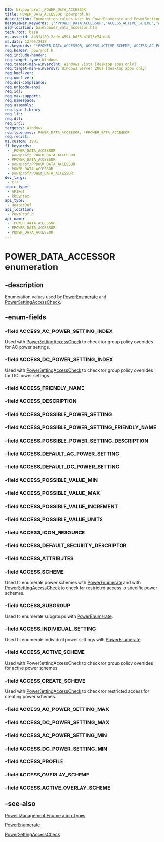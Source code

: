 ```yaml
---
UID: NE:powrprof._POWER_DATA_ACCESSOR
title: POWER_DATA_ACCESSOR (powrprof.h)
description: Enumeration values used by PowerEnumerate and PowerSettingAccessCheck.
helpviewer_keywords: ["*PPOWER_DATA_ACCESSOR","ACCESS_ACTIVE_SCHEME","ACCESS_AC_POWER_SETTING_INDEX","ACCESS_CREATE_SCHEME","ACCESS_DC_POWER_SETTING_INDEX","ACCESS_INDIVIDUAL_SETTING","ACCESS_SCHEME","ACCESS_SUBGROUP","POWER_DATA_ACCESSOR","POWER_DATA_ACCESSOR enumeration","PPOWER_DATA_ACCESSOR","PPOWER_DATA_ACCESSOR enumeration pointer","base.power_data_accessor","powrprof/ACCESS_ACTIVE_SCHEME","powrprof/ACCESS_AC_POWER_SETTING_INDEX","powrprof/ACCESS_CREATE_SCHEME","powrprof/ACCESS_DC_POWER_SETTING_INDEX","powrprof/ACCESS_INDIVIDUAL_SETTING","powrprof/ACCESS_SCHEME","powrprof/ACCESS_SUBGROUP","powrprof/POWER_DATA_ACCESSOR","powrprof/PPOWER_DATA_ACCESSOR"]
old-location: base\power_data_accessor.htm
tech.root: base
ms.assetid: 4b3f8f89-2ade-4594-b055-b1873e74cda6
ms.date: 12/05/2018
ms.keywords: '*PPOWER_DATA_ACCESSOR, ACCESS_ACTIVE_SCHEME, ACCESS_AC_POWER_SETTING_INDEX, ACCESS_CREATE_SCHEME, ACCESS_DC_POWER_SETTING_INDEX, ACCESS_INDIVIDUAL_SETTING, ACCESS_SCHEME, ACCESS_SUBGROUP, POWER_DATA_ACCESSOR, POWER_DATA_ACCESSOR enumeration, PPOWER_DATA_ACCESSOR, PPOWER_DATA_ACCESSOR enumeration pointer, base.power_data_accessor, powrprof/ACCESS_ACTIVE_SCHEME, powrprof/ACCESS_AC_POWER_SETTING_INDEX, powrprof/ACCESS_CREATE_SCHEME, powrprof/ACCESS_DC_POWER_SETTING_INDEX, powrprof/ACCESS_INDIVIDUAL_SETTING, powrprof/ACCESS_SCHEME, powrprof/ACCESS_SUBGROUP, powrprof/POWER_DATA_ACCESSOR, powrprof/PPOWER_DATA_ACCESSOR'
req.header: powrprof.h
req.include-header: 
req.target-type: Windows
req.target-min-winverclnt: Windows Vista [desktop apps only]
req.target-min-winversvr: Windows Server 2008 [desktop apps only]
req.kmdf-ver: 
req.umdf-ver: 
req.ddi-compliance: 
req.unicode-ansi: 
req.idl: 
req.max-support: 
req.namespace: 
req.assembly: 
req.type-library: 
req.lib: 
req.dll: 
req.irql: 
targetos: Windows
req.typenames: POWER_DATA_ACCESSOR, *PPOWER_DATA_ACCESSOR
req.redist: 
ms.custom: 19H1
f1_keywords:
 - _POWER_DATA_ACCESSOR
 - powrprof/_POWER_DATA_ACCESSOR
 - PPOWER_DATA_ACCESSOR
 - powrprof/PPOWER_DATA_ACCESSOR
 - POWER_DATA_ACCESSOR
 - powrprof/POWER_DATA_ACCESSOR
dev_langs:
 - c++
topic_type:
 - APIRef
 - kbSyntax
api_type:
 - HeaderDef
api_location:
 - PowrProf.h
api_name:
 - _POWER_DATA_ACCESSOR
 - PPOWER_DATA_ACCESSOR
 - POWER_DATA_ACCESSOR
---
```


# POWER_DATA_ACCESSOR enumeration


## -description

Enumeration values used by <a href="/windows/desktop/api/powrprof/nf-powrprof-powerenumerate">PowerEnumerate</a> 
    and <a href="/windows/desktop/api/powrprof/nf-powrprof-powersettingaccesscheck">PowerSettingAccessCheck</a>.

## -enum-fields

### -field ACCESS_AC_POWER_SETTING_INDEX

Used with <a href="/windows/desktop/api/powrprof/nf-powrprof-powersettingaccesscheck">PowerSettingAccessCheck</a> to 
      check for group policy overrides for AC power settings.

### -field ACCESS_DC_POWER_SETTING_INDEX

Used with <a href="/windows/desktop/api/powrprof/nf-powrprof-powersettingaccesscheck">PowerSettingAccessCheck</a> to 
      check for group policy overrides for DC power settings.

### -field ACCESS_FRIENDLY_NAME

### -field ACCESS_DESCRIPTION

### -field ACCESS_POSSIBLE_POWER_SETTING

### -field ACCESS_POSSIBLE_POWER_SETTING_FRIENDLY_NAME

### -field ACCESS_POSSIBLE_POWER_SETTING_DESCRIPTION

### -field ACCESS_DEFAULT_AC_POWER_SETTING

### -field ACCESS_DEFAULT_DC_POWER_SETTING

### -field ACCESS_POSSIBLE_VALUE_MIN

### -field ACCESS_POSSIBLE_VALUE_MAX

### -field ACCESS_POSSIBLE_VALUE_INCREMENT

### -field ACCESS_POSSIBLE_VALUE_UNITS

### -field ACCESS_ICON_RESOURCE

### -field ACCESS_DEFAULT_SECURITY_DESCRIPTOR

### -field ACCESS_ATTRIBUTES

### -field ACCESS_SCHEME

Used to enumerate power schemes with 
      <a href="/windows/desktop/api/powrprof/nf-powrprof-powerenumerate">PowerEnumerate</a> and with 
      <a href="/windows/desktop/api/powrprof/nf-powrprof-powersettingaccesscheck">PowerSettingAccessCheck</a> to check for 
      restricted access to specific power schemes.

### -field ACCESS_SUBGROUP

Used to enumerate subgroups with 
      <a href="/windows/desktop/api/powrprof/nf-powrprof-powerenumerate">PowerEnumerate</a>.

### -field ACCESS_INDIVIDUAL_SETTING

Used to enumerate individual power settings with 
      <a href="/windows/desktop/api/powrprof/nf-powrprof-powerenumerate">PowerEnumerate</a>.

### -field ACCESS_ACTIVE_SCHEME

Used with <a href="/windows/desktop/api/powrprof/nf-powrprof-powersettingaccesscheck">PowerSettingAccessCheck</a> to 
      check for group policy overrides for active power schemes.

### -field ACCESS_CREATE_SCHEME

Used with <a href="/windows/desktop/api/powrprof/nf-powrprof-powersettingaccesscheck">PowerSettingAccessCheck</a> to 
      check for restricted access for creating power schemes.

### -field ACCESS_AC_POWER_SETTING_MAX

### -field ACCESS_DC_POWER_SETTING_MAX

### -field ACCESS_AC_POWER_SETTING_MIN

### -field ACCESS_DC_POWER_SETTING_MIN

### -field ACCESS_PROFILE

### -field ACCESS_OVERLAY_SCHEME

### -field ACCESS_ACTIVE_OVERLAY_SCHEME

## -see-also

<a href="/windows/desktop/Power/power-management-enumeration-types">Power Management Enumeration Types</a>



<a href="/windows/desktop/api/powrprof/nf-powrprof-powerenumerate">PowerEnumerate</a>



<a href="/windows/desktop/api/powrprof/nf-powrprof-powersettingaccesscheck">PowerSettingAccessCheck</a>

